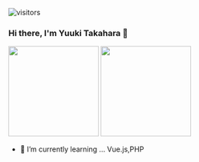 ![visitors](https://visitor-badge.glitch.me/badge?page_id=Takaharayuuki.visitor-badge)
### Hi there, I'm Yuuki Takahara 👋

<p>
  <img height="180em" src="https://github-readme-stats.vercel.app/api?username=Takaharayuuki&show_icons=true&hide_border=true&&count_private=true&include_all_commits=true" />
  <img height="180em" src="https://github-readme-stats.vercel.app/api/top-langs/?username=Takaharayuuki&exclude_repo=KNN-Image-Classification&show_icons=true&hide_border=true&layout=compact&langs_count=8"/>
</p>

- 🌱 I’m currently learning ... Vue.js,PHP
